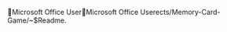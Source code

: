 Microsoft Office User                                 M i c r o s o f t   O f f i c e   U s e r   e c t s / M e m o r y - C a r d - G a m e / ~ $ R e a d m e . 